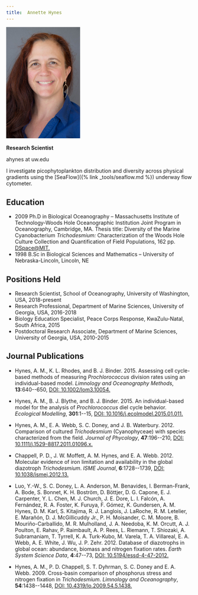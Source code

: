 ```yaml
---
title:  Annette Hynes
---
```

<img src="/assets/images/Annette_Hynes.jpg" width="200">

**Research Scientist**

ahynes at uw.edu

I investigate picophytoplankton distribution and diversity across physical gradients using the [SeaFlow]({% link _tools/seaflow.md %}) underway flow cytometer.

## Education
* 2009 Ph.D in Biological Oceanography – Massachusetts Institute of Technology-Woods Hole Oceanographic Institution Joint Program in Oceanography, Cambridge, MA. Thesis title: Diversity of the Marine Cyanobacterium *Trichodesmium:* Characterization of the Woods Hole Culture Collection and Quantification of Field Populations, 162 pp. <a href="http://hdl.handle.net/1721.1/54569" rel="nofollow">DSpace@MIT.</a></li>
* 1998 B.Sc in Biological Sciences and Mathematics – University of Nebraska-Lincoln, Lincoln, NE

## Positions Held
* Research Scientist, School of Oceanography, University of Washington, USA, 2018-present
* Research Professional, Department of Marine Sciences, University of Georgia, USA, 2016-2018
* Biology Education Specialist, Peace Corps Response, KwaZulu-Natal, South Africa, 2015
* Postdoctoral Research Associate, Department of Marine Sciences, University of Georgia, USA, 2010-2015

## Journal Publications
* Hynes, A. M., K. L. Rhodes, and B. J. Binder.  2015.  Assessing cell cycle-based methods of measuring *Prochlorococcus* division rates using an individual-based model.  *Limnology and Oceanography Methods*, **13**:640--650, <a href="https://doi.org/10.1002/lom3.10054">DOI: 10.1002/lom3.10054.</a>

* Hynes, A. M., B. J. Blythe, and B. J. Binder.  2015.  An individual-based model for the analysis of *Prochlorococcus* diel cycle behavior. *Ecological Modelling*, **301**:1--15, <a href="https://doi.org/10.1016/j.ecolmodel.2015.01.011">DOI: 10.1016/j.ecolmodel.2015.01.011.</a>

* Hynes, A. M., E. A. Webb, S. C. Doney, and J. B. Waterbury.  2012.  Comparison of cultured *Trichodesmium* (Cyanophyceae) with species characterized from the field.  *Journal of Phycology*, **47**:196--210, <a href="https://doi.org/10.1111/j.1529-8817.2011.01096.x">DOI: 10.1111/j.1529-8817.2011.01096.x.</a>

* Chappell, P. D., J. W. Moffett, A. M. Hynes, and E. A. Webb.  2012.  Molecular evidence of iron limitation and availability in the global diazotroph *Trichodesmium*. *ISME Journal*, **6**:1728--1739, <a href="https://doi.org/10.1038/ismej.2012.13">DOI: 10.1038/ismej.2012.13.</a>

* Luo, Y.-W.,  S. C. Doney,  L. A. Anderson, M. Benavides, I. Berman-Frank, A. Bode, S. Bonnet, K. H. Bostr&ouml;m, D. B&ouml;ttjer,  D. G. Capone, E. J. Carpenter, Y. L. Chen, M. J. Church, J. E. Dore,  L. I. Falc&oacute;n, A. Fern&aacute;ndez, R. A. Foster, K. Furuya, F. G&oacute;mez, K. Gundersen, A. M. Hynes, D. M. Karl, S. Kitajima, R. J. Langlois, J. LaRoche, R. M. Letelier, E. Mara&ntilde;&oacute;n, D. J. McGillicuddy Jr., P. H. Moisander, C. M. Moore, B. Mouri&ntilde;o-Carballido, M. R. Mulholland, J. A. Needoba, K. M. Orcutt,  A. J. Poulton, E. Rahav,  P. Raimbault, A. P. Rees, L. Riemann, T. Shiozaki, A. Subramaniam, T. Tyrrell, K. A. Turk-Kubo, M. Varela, T. A. Villareal, E. A. Webb, A. E. White, J. Wu, J. P. Zehr.  2012.  Database of diazotrophs in global ocean: abundance, biomass and nitrogen fixation rates.  *Earth System Science Data*, **4**:47--73, <a href="https://doi.org/10.5194/essd-4-47-2012">DOI: 10.5194/essd-4-47-2012.</a>

* Hynes, A. M., P. D. Chappell, S. T. Dyhrman, S. C. Doney and E. A. Webb.  2009.  Cross-basin comparison of phosphorus stress and nitrogen fixation in *Trichodesmium*.  *Limnology and Oceanography*, **54**:1438--1448, <a href="https://doi.org/10.4319/lo.2009.54.5.1438">DOI: 10.4319/lo.2009.54.5.1438.</a>
